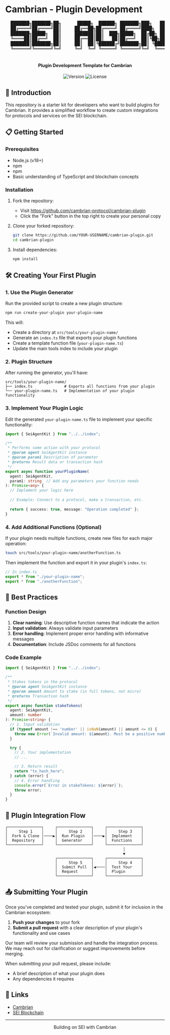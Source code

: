 # Cambrian - Plugin Development

<div align="center">
  <pre>
  ███████╗███████╗██╗      █████╗  ██████╗ ███████╗███╗   ██╗████████╗    ██╗  ██╗██╗████████╗
  ██╔════╝██╔════╝██║     ██╔══██╗██╔════╝ ██╔════╝████╗  ██║╚══██╔══╝    ██║ ██╔╝██║╚══██╔══╝
  ███████╗█████╗  ██║     ███████║██║  ███╗█████╗  ██╔██╗ ██║   ██║       █████╔╝ ██║   ██║   
  ╚════██║██╔══╝  ██║     ██╔══██║██║   ██║██╔══╝  ██║╚██╗██║   ██║       ██╔═██╗ ██║   ██║   
  ███████║███████╗██║     ██║  ██║╚██████╔╝███████╗██║ ╚████║   ██║       ██║  ██╗██║   ██║   
  ╚══════╝╚══════╝╚═╝     ╚═╝  ╚═╝ ╚═════╝ ╚══════╝╚═╝  ╚═══╝   ╚═╝       ╚═╝  ╚═╝╚═╝   ╚═╝   
  </pre>
  <h4>Plugin Development Template for Cambrian</h4>
</div>


<p align="center">
  <img src="https://img.shields.io/badge/version-1.0.0-blue.svg?cacheSeconds=2592000" alt="Version">
  <img src="https://img.shields.io/badge/license-MIT-green.svg" alt="License">
</p>

## 🚀 Introduction

This repository is a starter kit for developers who want to build plugins for Cambrian. It provides a simplified workflow to create custom integrations for protocols and services on the SEI blockchain.

## 📋 Getting Started

### Prerequisites

- Node.js (v18+)
- npm
- npm
- Basic understanding of TypeScript and blockchain concepts

### Installation

1. Fork the repository:
   - Visit https://github.com/cambrian-protocol/cambrian-plugin
   - Click the "Fork" button in the top right to create your personal copy

2. Clone your forked repository:
   ```bash
   git clone https://github.com/YOUR-USERNAME/cambrian-plugin.git
   cd cambrian-plugin
   ```

3. Install dependencies:
   ```bash
   npm install
   ```

## 🛠️ Creating Your First Plugin

### 1. Use the Plugin Generator

Run the provided script to create a new plugin structure:

```bash
npm run create-your-plugin your-plugin-name
```

This will:
- Create a directory at `src/tools/your-plugin-name/`
- Generate an `index.ts` file that exports your plugin functions
- Create a template function file (`your-plugin-name.ts`)
- Update the main tools index to include your plugin

### 2. Plugin Structure

After running the generator, you'll have:

```
src/tools/your-plugin-name/
├── index.ts              # Exports all functions from your plugin
└── your-plugin-name.ts   # Implementation of your plugin functionality
```

### 3. Implement Your Plugin Logic

Edit the generated `your-plugin-name.ts` file to implement your specific functionality:

```typescript
import { SeiAgentKit } from "../../index";

/**
 * Performs some action with your protocol
 * @param agent SeiAgentKit instance
 * @param param1 Description of parameter
 * @returns Result data or transaction hash
 */
export async function yourPluginName(
  agent: SeiAgentKit,
  param1: string  // Add any parameters your function needs
): Promise<any> {
  // Implement your logic here
  
  // Example: Connect to a protocol, make a transaction, etc.
  
  return { success: true, message: "Operation completed" };
}
```

### 4. Add Additional Functions (Optional)

If your plugin needs multiple functions, create new files for each major operation:

```bash
touch src/tools/your-plugin-name/anotherFunction.ts
```

Then implement the function and export it in your plugin's `index.ts`:

```typescript
// In index.ts
export * from "./your-plugin-name";
export * from "./anotherFunction";
```

## 📌 Best Practices

### Function Design

1. **Clear naming**: Use descriptive function names that indicate the action
2. **Input validation**: Always validate input parameters
3. **Error handling**: Implement proper error handling with informative messages
4. **Documentation**: Include JSDoc comments for all functions

### Code Example

```typescript
import { SeiAgentKit } from "../../index";

/**
 * Stakes tokens in the protocol
 * @param agent SeiAgentKit instance
 * @param amount Amount to stake (in full tokens, not micro)
 * @returns Transaction hash
 */
export async function stakeTokens(
  agent: SeiAgentKit,
  amount: number
): Promise<string> {
  // 1. Input validation
  if (typeof amount !== 'number' || isNaN(amount) || amount <= 0) {
    throw new Error(`Invalid amount: ${amount}. Must be a positive number.`);
  }

  try {
    // 2. Your implementation
    // ...

    // 3. Return result
    return "tx_hash_here";
  } catch (error) {
    // 4. Error handling
    console.error(`Error in stakeTokens: ${error}`);
    throw error;
  }
}
```

## 🔄 Plugin Integration Flow

```
┌───────────────┐     ┌───────────────┐     ┌───────────────┐
│     Step 1    │     │     Step 2    │     │     Step 3    │
│  Fork & Clone │────▶│  Run Plugin   │────▶│  Implement    │
│  Repository   │     │  Generator    │     │  Functions    │
└───────────────┘     └───────────────┘     └───────────────┘
                                                    │
                                                    ▼
                      ┌───────────────┐     ┌───────────────┐
                      │     Step 5    │     │     Step 4    │
                      │  Submit Pull  │◀────│  Test Your    │
                      │  Request      │     │  Plugin       │
                      └───────────────┘     └───────────────┘
```
## 📤 Submitting Your Plugin

Once you've completed and tested your plugin, submit it for inclusion in the Cambrian ecosystem:

1. **Push your changes** to your fork
2. **Submit a pull request** with a clear description of your plugin's functionality and use cases

Our team will review your submission and handle the integration process. We may reach out for clarification or suggest improvements before merging.

When submitting your pull request, please include:
- A brief description of what your plugin does
- Any dependencies it requires


## 🔗 Links

- [Cambrian](https://x.com/cambrian_ai)
- [SEI Blockchain](https://www.sei.io/)

---

<div align="center">
  <p>Building on SEI with Cambrian </p>
</div> 
